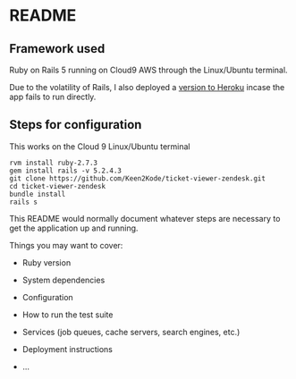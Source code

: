 # README

## Framework used 

Ruby on Rails 5 running on Cloud9 AWS through the Linux/Ubuntu terminal.

Due to the volatility of Rails, I also deployed a [version to Heroku](https://shielded-coast-55327.herokuapp.com/) incase the app fails to run directly.

## Steps for configuration

This works on the Cloud 9 Linux/Ubuntu terminal
```
rvm install ruby-2.7.3
gem install rails -v 5.2.4.3
git clone https://github.com/Keen2Kode/ticket-viewer-zendesk.git
cd ticket-viewer-zendesk
bundle install
rails s
```

This README would normally document whatever steps are necessary to get the
application up and running.

Things you may want to cover:

* Ruby version

* System dependencies

* Configuration

* How to run the test suite

* Services (job queues, cache servers, search engines, etc.)

* Deployment instructions

* ...
